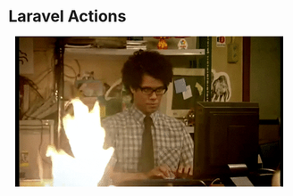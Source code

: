 # Laravel Actions

<p align="center">
    <img src="/.github/home-page-images/developing.gif" alt="Laravel Actions in progress"/>
</p>